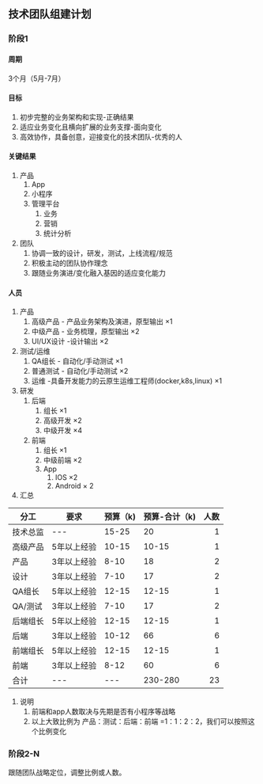 ## 技术团队组建计划

### 阶段1
#### 周期
3个月（5月-7月）
#### 目标
 1. 初步完整的业务架构和实现-正确结果
 2. 适应业务变化且横向扩展的业务支撑-面向变化
 3. 高效协作，具备创意，迎接变化的技术团队-优秀的人
#### 关键结果
1. 产品
   1. App
   2. 小程序
   3. 管理平台
      1. 业务
      2. 营销
      3. 统计分析
2. 团队 
   1. 协调一致的设计，研发，测试，上线流程/规范
   2. 积极主动的团队协作理念
   3. 跟随业务演进/变化融入基因的适应变化能力
#### 人员
1. 产品
   1. 高级产品 - 产品业务架构及演进，原型输出 ×1
   2. 中级产品 - 业务梳理，原型输出 ×2
   3. UI/UX设计 -设计输出  ×2
2. 测试/运维
   1. QA组长 - 自动化/手动测试  ×1
   2. 普通测试 - 自动化/手动测试  ×2
   3. 运维 -具备开发能力的云原生运维工程师(docker,k8s,linux) ×1
3. 研发
   1. 后端
      1. 组长 ×1 
      1. 高级开发 ×2 
      2. 中级开发 ×4
   2. 前端
      1. 组长 ×1
      2. 中级前端 ×2
      3. App
         1. IOS ×2
         2. Android × 2
4. 汇总

| 分工   | 要求 |  预算（k)   |     预算-合计（k)   |         人数      |
|----------|-------------| -------------| -------------| -------------:|
| 技术总监| --- | 15-25| 20 |1 |
| 高级产品| 5年以上经验 | 10-15| 10-15 | 1 |
| 产品|3年以上经验| 8-10 |18 | 2 |
| 设计|3年以上经验| 7-10 |17 | 2 |
| QA组长|5年以上经验 | 12-15 |12-15 | 1 |
| QA/测试|3年以上经验 | 7-10 | 17 | 2 |
| 后端组长|5年以上经验| 12-15  | 12-15  |1 |
| 后端|3年以上经验 | 10-12 |66 |6 |
| 前端组长|5年以上经验 | 12-15| 12-15|1 |
| 前端|3年以上经验 | 8-12| 60 |6 |
| 合计 | --- | --- | 230-280 |23 |
1. 说明
   1. 前端和app人数取决与先期是否有小程序等战略
   2. 以上大致比例为 产品：测试：后端：前端 =1：1：2：2，我们可以按照这个比例变化
### 阶段2-N
跟随团队战略定位，调整比例或人数。



